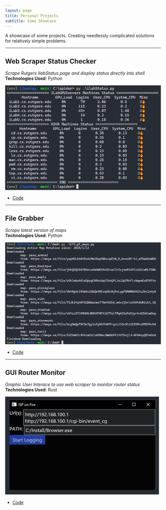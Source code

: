 ```yaml
---
layout: page
title: Personal Projects
subtitle: Some Showcase
---
```


A showcase of some projects. Creating needlessly complicated solutions for relatively simple problems.

<!-- ## Table of Contents                             -->
<!-- - [Status Checker](#web-scraper-status-checker)  -->
<!-- - [Automated File Grabber](#file-grabber)        -->

---

## Web Scraper Status Checker 
*Scrape Rutgers IlabStatus page and display status directly into shell*  
**Technologies Used**: Python

![status](assets/img/ilab_scraper_ss.png)  
- [Code](https://github.com/PassingBoredom/glassshelf/tree/main/Status%20Checker)

--- 

## File Grabber
*Scrape latest version of maps*  
**Technologies Used**: Python

![traceback](assets/img/tf2_map_scraper.png)                               
- [Code](https://github.com/PassingBoredom/glassshelf/tree/main/File%20Grabber)  

---

## GUI Router Monitor
*Graphic User Interace to use web scraper to monitor router status*  
**Technologies Used**: Rust

![Makeshift GUI](assets/img/rust_router_gui.png)
- [Code](https://github.com/PassingBoredom/glassshelf/tree/main/GUI%20Monitor)